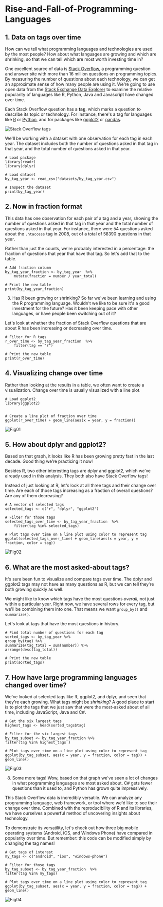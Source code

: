 # Rise-and-Fall-of-Programming-Languages

## 1. Data on tags over time
<p>How can we tell what programming languages and technologies are used by the most people? How about what languages are growing and which are shrinking, so that we can tell which are most worth investing time in?</p>
<p>One excellent source of data is <a href="https://stackoverflow.com/">Stack Overflow</a>, a programming question and answer site with more than 16 million questions on programming topics. By measuring the number of questions about each technology, we can get an approximate sense of how many people are using it. We're going to use open data from the <a href="https://data.stackexchange.com/">Stack Exchange Data Explorer</a> to examine the relative popularity of languages like R, Python, Java and Javascript have changed over time.</p>
<p>Each Stack Overflow question has a <strong>tag</strong>, which marks a question to describe its topic or technology. For instance, there's a tag for languages like <a href="https://stackoverflow.com/tags/r">R</a> or <a href="https://stackoverflow.com/tags/python">Python</a>, and for packages like <a href="https://stackoverflow.com/questions/tagged/ggplot2">ggplot2</a> or <a href="https://stackoverflow.com/questions/tagged/pandas">pandas</a>.</p>
<p><img src="https://assets.datacamp.com/production/project_435/img/tags.png" alt="Stack Overflow tags"></p>
<p>We'll be working with a dataset with one observation for each tag in each year. The dataset includes both the number of questions asked in that tag in that year, and the total number of questions asked in that year.</p>

```
# Load package
library(readr)
library(dplyr)

# Load dataset
by_tag_year <- read_csv("datasets/by_tag_year.csv")

# Inspect the dataset
print(by_tag_year)
```

## 2. Now in fraction format
<p>This data has one observation for each pair of a tag and a year, showing the number of questions asked in that tag in that year and the total number of questions asked in that year. For instance, there were 54 questions asked about the <code>.htaccess</code> tag in 2008, out of a total of 58390 questions in that year.</p>
<p>Rather than just the counts, we're probably interested in a percentage: the fraction of questions that year that have that tag. So let's add that to the table.</p>

```
# Add fraction column
by_tag_year_fraction <- by_tag_year  %>% 
    mutate(fraction = number / year_total)

# Print the new table
print(by_tag_year_fraction)
```

3. Has R been growing or shrinking?
So far we've been learning and using the R programming language. Wouldn't we like to be sure it's a good investment for the future? Has it been keeping pace with other languages, or have people been switching out of it?

Let's look at whether the fraction of Stack Overflow questions that are about R has been increasing or decreasing over time.

```
# Filter for R tags
r_over_time <- by_tag_year_fraction  %>% 
    filter(tag == "r")

# Print the new table
print(r_over_time)
```

## 4. Visualizing change over time
<p>Rather than looking at the results in a table, we often want to create a visualization. Change over time is usually visualized with a line plot.</p>

```
# Load ggplot2
library(ggplot2)


# Create a line plot of fraction over time
ggplot(r_over_time) + geom_line(aes(x = year, y = fraction))
```

![Fig01](https://github.com/psungg/Rise-and-Fall-of-Programming-Languages/blob/main/Images/Fig01.png)

## 5. How about dplyr and ggplot2?
<p>Based on that graph, it looks like R has been growing pretty fast in the last decade. Good thing we're practicing it now!</p>
<p>Besides R, two other interesting tags are dplyr and ggplot2, which we've already used in this analysis. They both also have Stack Overflow tags!</p>
<p>Instead of just looking at R, let's look at all three tags and their change over time. Are each of those tags increasing as a fraction of overall questions? Are any of them decreasing?</p>

```
# A vector of selected tags
selected_tags <- c("r", "dplyr", "ggplot2")

# Filter for those tags
selected_tags_over_time <- by_tag_year_fraction  %>% 
    filter(tag %in% selected_tags)

# Plot tags over time on a line plot using color to represent tag
ggplot(selected_tags_over_time) + geom_line(aes(x = year, y = fraction, color = tag))
```

![Fig02](https://github.com/psungg/Rise-and-Fall-of-Programming-Languages/blob/main/Images/Fig02.png)

## 6. What are the most asked-about tags?
<p>It's sure been fun to visualize and compare tags over time. The dplyr and ggplot2 tags may not have as many questions as R, but we can tell they're both growing quickly as well.</p>
<p>We might like to know which tags have the most questions <em>overall</em>, not just within a particular year. Right now, we have several rows for every tag, but we'll be combining them into one. That means we want <code>group_by()</code> and <code>summarize()</code>.</p>
<p>Let's look at tags that have the most questions in history.</p>

```
# Find total number of questions for each tag
sorted_tags <- by_tag_year %>%
group_by(tag) %>% 
summarize(tag_total = sum(number)) %>% 
arrange(desc(tag_total))

# Print the new table
print(sorted_tags)
```

## 7. How have large programming languages changed over time?
<p>We've looked at selected tags like R, ggplot2, and dplyr, and seen that they're each growing. What tags might be <em>shrinking</em>? A good place to start is to plot the tags that we just saw that were the most-asked about of all time, including JavaScript, Java and C#.</p>

```
# Get the six largest tags
highest_tags <- head(sorted_tags$tag)

# Filter for the six largest tags
by_tag_subset <- by_tag_year_fraction %>% 
filter(tag %in% highest_tags )

# Plot tags over time on a line plot using color to represent tag
ggplot(by_tag_subset, aes(x = year, y = fraction, color = tag)) + geom_line()
```

![Fig03](https://github.com/psungg/Rise-and-Fall-of-Programming-Languages/blob/main/Images/Fig03.png)

8. Some more tags!
Wow, based on that graph we've seen a lot of changes in what programming languages are most asked about. C# gets fewer questions than it used to, and Python has grown quite impressively.

This Stack Overflow data is incredibly versatile. We can analyze any programming language, web framework, or tool where we'd like to see their change over time. Combined with the reproducibility of R and its libraries, we have ourselves a powerful method of uncovering insights about technology.

To demonstrate its versatility, let's check out how three big mobile operating systems (Android, iOS, and Windows Phone) have compared in popularity over time. But remember: this code can be modified simply by changing the tag names!

```
# Get tags of interest
my_tags <- c("android", "ios", "windows-phone")

# Filter for those tags
by_tag_subset <- by_tag_year_fraction  %>%
filter(tag %in% my_tags)

# Plot tags over time on a line plot using color to represent tag
ggplot(by_tag_subset, aes(x = year, y = fraction, color = tag)) + geom_line()
```

![Fig04](https://github.com/psungg/Rise-and-Fall-of-Programming-Languages/blob/main/Images/Fig04.png)
